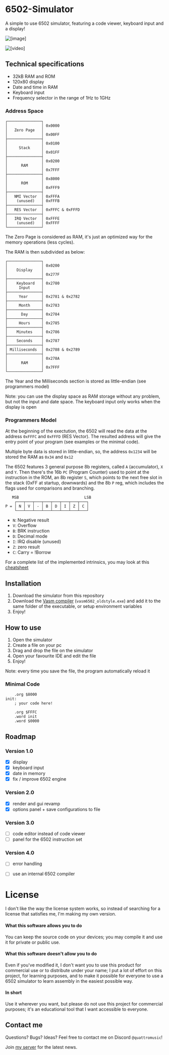 # 6502-Simulator
A simple to use 6502 simulator, featuring a code viewer, keyboard input and a display!

![[image]](_data/6502.png)

![[video]](_data/hello_6502.gif)

## Technical specifications
- 32kB RAM and ROM
- 120x80 display
- Date and time in RAM
- Keyboard input
- Frequency selector in the range of 1Hz to 1GHz

### Address Space
```
┌───────────────┐
│               │ 0x0000
│   Zero Page   │
│               │ 0x00FF
├───────────────┤
│               │ 0x0100
│     Stack     │
│               │ 0x01FF
├───────────────┤
│               │ 0x0200
│      RAM      │
│               │ 0x7FFF
├───────────────┤
│               │ 0x8000
│      ROM      │
│               │ 0xFFF9
├───────────────┤
│   NMI Vector  │ 0xFFFA
│    (unused)   │ 0xFFFB
├───────────────┤
│   RES Vector  │ 0xFFFC & 0xFFFD
├───────────────┤
│   IRQ Vector  │ 0xFFFE
│    (unused)   │ 0xFFFF
└───────────────┘
```

The Zero Page is considered as RAM, it's just an optimized way for the memory operations (less cycles).

The RAM is then subdivided as below:
```
┌───────────────┐
│               │ 0x0200
│    Display    │
│               │ 0x277F
├───────────────┤
│    Keyboard   │ 0x2780
│     Input     │
├───────────────┤
│     Year      │ 0x2781 & 0x2782
├───────────────┤
│     Month     │ 0x2783
├───────────────┤
│      Day      │ 0x2784
├───────────────┤
│     Hours     │ 0x2785
├───────────────┤
│    Minutes    │ 0x2786
├───────────────┤
│    Seconds    │ 0x2787
├───────────────┤
│ Milliseconds  │ 0x2788 & 0x2789
├───────────────┤
│               │ 0x278A
│      RAM      │
│               │ 0x7FFF
└───────────────┘
```

The Year and the Milliseconds section is stored as little-endian (see programmers model)

Note: you can use the display space as RAM storage without any problem, but not the input and date space.
The keyboard input only works when the display is open

### Programmers Model
At the beginning of the exectution, the 6502 will read the data at the address `0xFFFC` and `0xFFFD` (RES Vector).
The resulted address will give the entry point of your program (see examples or the minimal code).

Multiple byte data is stored in little-endian, so, the address `0x1234` will be stored the RAM as `0x34` and `0x12`

The 6502 features 3 general purpose 8b registers, called `A` (accumulator), `X` and `Y`.
Then there's the 16b `PC` (Program Counter) used to point at the instruction in the ROM,
an 8b register `S`, which points to the next free slot in the stack (0xFF at startup, downwards)
and the 8b `P` reg, which includes the flags used for comparisons and branching.

```
   MSB                             LSB
    ┌───┬───┬───┬───┬───┬───┬───┬───┐
P = │ N │ V │ - │ B │ D │ I │ Z │ C │
    └───┴───┴───┴───┴───┴───┴───┴───┘
```
- `N`: Negative result
- `V`: Overflow
- `B`: BRK instruction
- `D`: Decimal mode
- `I`: IRQ disable (unused)
- `Z`: zero result
- `C`: Carry = !Borrow

For a complete list of the implemented intrinsics, you may look at this [cheatsheet](https://www.atarimania.com/documents/6502%20(65xx)%20Microprocessor%20Instant%20Reference%20Card.pdf)

## Installation

1. Download the simulator from this repository
2. Download the [Vasm compiler](http://www.compilers.de/vasm.html) (`vasm6502_oldstyle.exe`) and add it to the same folder of the executable, or setup environment variables
3. Enjoy!

## How to use

1. Open the simulator
2. Create a file on your pc
3. Drag and drop the file on the simulator
4. Open your favourite IDE and edit the file
5. Enjoy!

Note: every time you save the file, the program automatically reload it

### Minimal Code
```
    .org $8000
init:
    ; your code here!

    .org $FFFC
    .word init
    .word $0000
```

## Roadmap

### Version 1.0
- [x] display
- [x] keyboard input
- [x] date in memory
- [x] fix / improve 6502 engine

### Version 2.0
- [x] render and gui revamp
- [x] options panel + save configurations to file

### Version 3.0
- [ ] code editor instead of code viewer
- [ ] panel for the 6502 instruction set

### Version 4.0
- [ ] error handling
- [ ] use an internal 6502 compiler


# License

I don't like the way the license system works, so instead of searching for a license that satisfies me, I'm making my own version.

#### What this software allows you to do
You can keep the source code on your devices; you may compile it and use it for private or public use.

#### What this software doesn't allow you to do
Even if you've modified it, I don't want you to use this product for commercial use or to distribute under your name;
I put a lot of effort on this project, for learning purposes, and to make it possible for everyone to use a 6502 simulator to learn assembly in the easiest possible way.

#### In short
Use it wherever you want, but please do not use this project for commercial purposes; it's an educational tool that I want accessible to everyone.

## Contact me

Questions? Bugs? Ideas? Feel free to contact me on Discord `@quattromusic`!

Join [my server](https://discord.gg/wXECkMJb6V) for the latest news.
